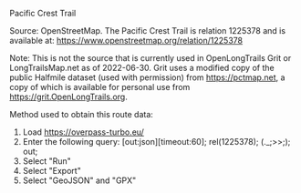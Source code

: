 Pacific Crest Trail

Source: OpenStreetMap. The Pacific Crest Trail is relation 1225378 and is available at: https://www.openstreetmap.org/relation/1225378

Note: This is not the source that is currently used in OpenLongTrails Grit or LongTrailsMap.net as of 2022-06-30. Grit uses a modified copy of the public Halfmile dataset (used with permission) from https://pctmap.net, a copy of which is available for personal use from https://grit.OpenLongTrails.org.

Method used to obtain this route data:

1. Load https://overpass-turbo.eu/
2. Enter the following query:
    [out:json][timeout:60];
    rel(1225378);
    (._;>>;);
    out;
3. Select "Run"
4. Select "Export"
5. Select "GeoJSON" and "GPX"

